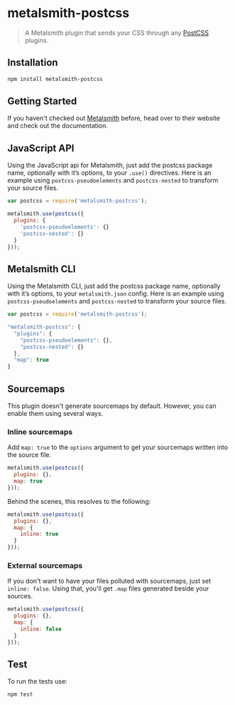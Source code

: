 # metalsmith-postcss

> A Metalsmith plugin that sends your CSS
> through any [PostCSS](https://github.com/postcss/postcss) plugins.

## Installation

```sh
npm install metalsmith-postcss
```

## Getting Started

If you haven't checked out [Metalsmith](http://metalsmith.io/) before,
head over to their website and check out the documentation.

## JavaScript API

Using the JavaScript api for Metalsmith,
just add the postcss package name, optionally with it’s
options, to your `.use()` directives. Here is an example
using `postcss-pseudoelements` and `postcss-nested` to
transform your source files.

```js
var postcss = require('metalsmith-postcss');

metalsmith.use(postcss({
  plugins: {
    'postcss-pseudoelements': {}
    'postcss-nested': {}
  }
}));
```

## Metalsmith CLI

Using the Metalsmith CLI, just add the postcss package name,
optionally with it’s options, to your `metalsmith.json` config.
Here is an example using `postcss-pseudoelements` and `postcss-nested`
to transform your source files.

```js
var postcss = require('metalsmith-postcss');

"metalsmith-postcss": {
  "plugins": {
    "postcss-pseudoelements": {},
    "postcss-nested": {}
  },
  "map": true
}
```

## Sourcemaps

This plugin doesn't generate sourcemaps by default. However, you
can enable them using several ways.

### Inline sourcemaps

Add `map: true` to the `options` argument to get your
sourcemaps written into the source file.

```js
metalsmith.use(postcss({
  plugins: {},
  map: true
}));
```

Behind the scenes, this resolves to the following:

```js
metalsmith.use(postcss({
  plugins: {},
  map: {
    inline: true
  }
}));
```

### External sourcemaps

If you don't want to have your files polluted with sourcemaps,
just set `inline: false`. Using that, you'll get `.map` files
generated beside your sources.

```js
metalsmith.use(postcss({
  plugins: {},
  map: {
    inline: false
  }
}));
```

## Test

To run the tests use:

```sh
npm test
```
